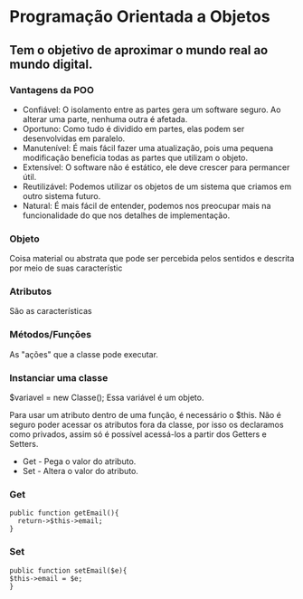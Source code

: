 # Programação Orientada a Objetos
## Tem o objetivo de aproximar o mundo real ao mundo digital.

### Vantagens da POO
* Confiável: O isolamento entre as partes gera um software seguro. Ao alterar uma parte, nenhuma outra é afetada.
* Oportuno: Como tudo é dividido em partes, elas podem ser desenvolvidas em paralelo.
* Manutenível: É mais fácil fazer uma atualização, pois uma pequena modificação beneficia todas as partes que utilizam o objeto.
* Extensível: O software não é estático, ele deve crescer para permancer útil.
* Reutilizável: Podemos utilizar os objetos de um sistema que criamos em outro sistema futuro.
* Natural: É mais fácil de entender, podemos nos preocupar mais na funcionalidade do que nos detalhes de implementação.

### Objeto
Coisa material ou abstrata que pode ser percebida pelos sentidos e descrita por meio de suas característic

### Atributos
São as características

### Métodos/Funções
As "ações" que a classe pode executar.

### Instanciar uma classe
$variavel = new Classe();
Essa variável é um objeto.

Para usar um atributo dentro de uma função, é necessário o $this.
Não é seguro poder acessar os atributos fora da classe, por isso os declaramos como privados, assim só é possível acessá-los a partir dos Getters e Setters.
* Get - Pega o valor do atributo.
* Set - Altera o valor do atributo.
### Get
~~~
public function getEmail(){
  return->$this->email;
}
~~~

### Set
~~~
public function setEmail($e){
$this->email = $e;
}
~~~

